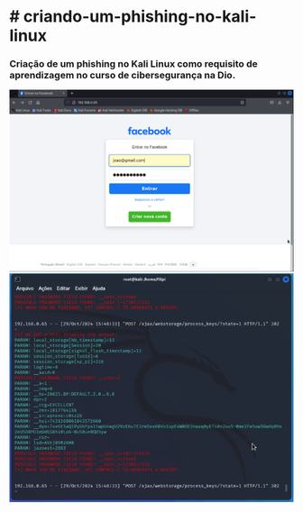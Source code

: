 <h1># criando-um-phishing-no-kali-linux</h1>
<h3>Criação de um phishing no Kali Linux como requisito de aprendizagem no curso de cibersegurança na Dio.</h3>

<img src="https://github.com/lipenspereira39/criando-um-phishing-no-kali-linux/blob/main/Screenshot_2024-10-29_15_42_01.png" alt="Phishing do Facebook">
<img src="https://github.com/lipenspereira39/criando-um-phishing-no-kali-linux/blob/main/Captura%20de%20tela_2024-10-29_16-13-23.png" alt="Uso do Setoolkit">
